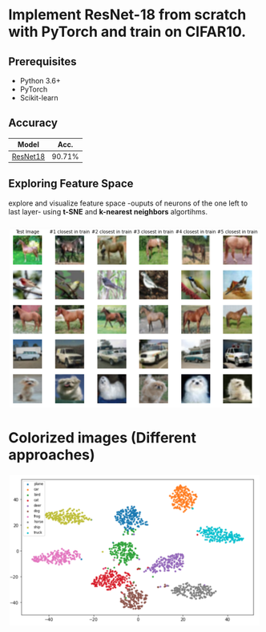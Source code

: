 # Implement ResNet-18 from scratch with PyTorch and train on CIFAR10.


## Prerequisites
- Python 3.6+
- PyTorch
- Scikit-learn



## Accuracy
| Model             | Acc.        |
| ----------------- | ----------- |
| [ResNet18](https://arxiv.org/abs/1512.03385)          | 90.71%      |

## Exploring Feature Space
explore and visualize feature space -ouputs of neurons of the one left to last layer- using **t-SNE** and **k-nearest neighbors** algortihms.

<h3 align="center">
  <img src="Images/knn.png" width="500">
</h3>

# Colorized images (Different approaches)
<h3 align="center">
  <img src="Images/t-SNE.png" width="500">
</h3>
